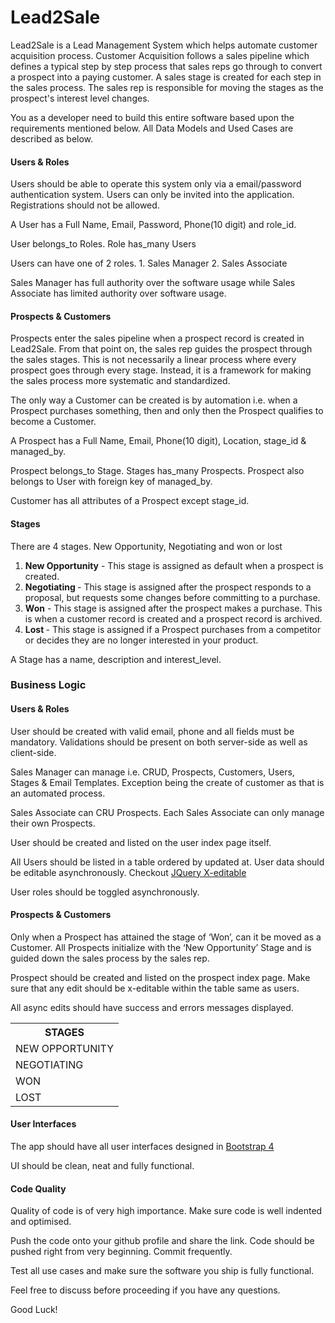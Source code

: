 <h1>Lead2Sale</h2>
<p>Lead2Sale is a Lead Management System which helps automate customer acquisition process. Customer Acquisition follows a sales pipeline which defines a typical step by step process that sales reps go through to convert a prospect into a paying customer. A sales stage is created for each step in the sales process. The sales rep is responsible for moving the stages as the prospect's interest level changes. </p>
<p>You as a developer need to build this entire software based upon the requirements mentioned below. All Data Models and Used Cases are described as below.<p>

<h4>Users & Roles</h4>
<p>Users should be able to operate this system only via a email/password authentication system. Users can only be invited into the application. Registrations should not be allowed.</p>
<p>A User has a Full Name, Email, Password, Phone(10 digit) and role_id.</p>
<p>User belongs_to Roles. Role has_many Users</p>
<p>Users can have one of 2 roles. 1. Sales Manager 2. Sales Associate</p>
<p>Sales Manager has full authority over the software usage while Sales Associate has limited authority over software usage.</p>

<h4>Prospects & Customers</h4>
<p>Prospects enter the sales pipeline when a prospect record is created in Lead2Sale. From that point on, the sales rep guides the prospect through the sales stages. This is not necessarily a linear process where every prospect goes through every stage. Instead, it is a framework for making the sales process more systematic and standardized.</p>
<p>The only way a Customer can be created is by automation i.e. when a Prospect purchases something, then and only then the Prospect qualifies to become a Customer.</p>
<p>A Prospect has a Full Name, Email, Phone(10 digit), Location, stage_id & managed_by.</p>
<p>Prospect belongs_to Stage. Stages has_many Prospects. Prospect also belongs to User with foreign key of managed_by.</p>
<p>Customer has all attributes of a Prospect except stage_id.</p>

<h4>Stages</h4>
<p>There are 4 stages. New Opportunity, Negotiating and won or lost</p>
<ol>
<li><strong>New Opportunity</strong> - This stage is assigned as default when a prospect is created.</li>
<li><strong>Negotiating </strong> - This stage is assigned after the prospect responds to a proposal, but requests some changes before committing to a purchase.</li>
<li><strong>Won</strong> - This stage is assigned after the prospect makes a purchase. This is when a customer record is created and a prospect record is archived.</li>
<li><strong>Lost </strong> - This stage is assigned if a Prospect purchases from a competitor or decides they are no longer interested in your product.</li>
</ol>

<p>A Stage has a name, description and interest_level.</p>

<h3>Business Logic</h3>
<h4>Users & Roles</h4>
<p>User should be created with valid email, phone and all fields must be mandatory. Validations should be present on both server-side as well as client-side.</p>
<p>Sales Manager can manage i.e. CRUD, Prospects, Customers, Users, Stages & Email Templates. Exception being the create of customer as that is an automated process.</p>
<p>Sales Associate can CRU Prospects. Each Sales Associate can only manage their own Prospects.</p>
<p>User should be created and listed on the user index page itself.</p>
<p>All Users should be listed in a table ordered by updated at. User data should be editable asynchronously. Checkout <a href="https://vitalets.github.io/x-editable/">JQuery X-editable</a></p>
<p>User roles should be toggled asynchronously.</p>

<h4>Prospects & Customers</h4>
<p>Only when a Prospect has attained the stage of ‘Won’, can it be moved as a Customer. All Prospects initialize with the ‘New Opportunity’ Stage and is guided down the sales process by the sales rep.</p>
<p>Prospect should be created and listed on the prospect index page. Make sure that any edit should be x-editable within the table same as users.</p>
<p>All async edits should have success and errors messages displayed.</p>

<table style="width:100%">
  <tr>
    <th><strong>STAGES</strong></th>
  </tr>
  <tr>
    <td>NEW OPPORTUNITY</td>
  </tr>
  <tr>
    <td>NEGOTIATING</td>
  </tr>
  <tr>
    <td>WON</td>
  </tr>
    <tr>
    <td>LOST</td>
  </tr>
</table>

<h4>User Interfaces</h4>
<p>The app should have all user interfaces designed in <a href="http://bulma.io/">Bootstrap 4</a></p>
<p>UI should be clean, neat and fully functional.</p>

<h4>Code Quality</h4>
<p>Quality of code is of very high importance. Make sure code is well indented and optimised.</p>
<p>Push the code onto your github profile and share the link. Code should be pushed right from very beginning. Commit frequently.</p>
<p>Test all use cases and make sure the software you ship is fully functional.</p>
<p>Feel free to discuss before proceeding if you have any questions.</p>
<p>Good Luck!</p>
